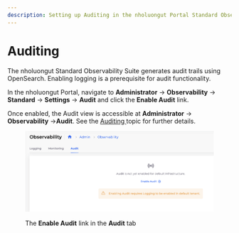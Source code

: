 ```yaml
---
description: Setting up Auditing in the nholuongut Portal Standard Observability Suite
---
```


# Auditing

The nholuongut Standard Observability Suite generates audit trails using OpenSearch. Enabling logging is a prerequisite for audit functionality.

In the nholuongut Portal,  navigate to **Administrator** -> **Observability** -> **Standard** -> **Settings** -> **Audit** and click the **Enable Audit** link.&#x20;

Once enabled, the Audit view is accessible at **Administrator** -> **Observability** ->**Audit**. See the [Auditing ](../../auditing.md)topic for further details.

<figure><img src="../../../.gitbook/assets/image (445).png" alt=""><figcaption><p>The <strong>Enable Audit</strong> link in the <strong>Audit</strong> tab</p></figcaption></figure>
